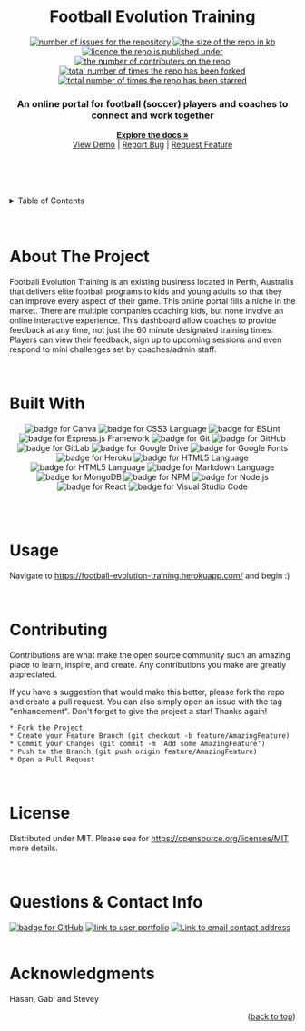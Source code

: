 
  <h1 align="center">Football Evolution Training</h1>

  <p align="center">
  <a href="https://github.com/patricktheodore/football-evolution-training-app/issues"><img alt="number of issues for the repository" src="https://img.shields.io/github/issues/patricktheodore/football-evolution-training-app?color=red&label=Issues&style=for-the-badge" target="_blank" /></a>
  <a href="https://github.com/patricktheodore/football-evolution-training-app"><img alt="the size of the repo in kb" src="https://img.shields.io/github/repo-size/patricktheodore/football-evolution-training-app?color=orange&label=Repo-Size&style=for-the-badge" target="_blank" /></a>
  <a href="https://opensource.org/licenses/MIT"><img alt="licence the repo is published under" src="https://img.shields.io/badge/License-MIT-yellow?style=for-the-badge" target="_blank" /></a>
  <a href="https://github.com/patricktheodore/football-evolution-training-app/graphs/contributers"><img alt="the number of contributers on the repo" src="https://img.shields.io/github/contributors/patricktheodore/football-evolution-training-app?color=brightgreen&label=Contributors&style=for-the-badge" target="_blank" /></a>
  <a href="https://github.com/patricktheodore/football-evolution-training-app/network/members"><img alt="total number of times the repo has been forked" src="https://img.shields.io/github/forks/patricktheodore/football-evolution-training-app?color=blue&label=Forks&style=for-the-badge" target="_blank" /></a>
  <a href="https://github.com/patricktheodore/football-evolution-training-app/stargazers"><img alt="total number of times the repo has been starred" src="https://img.shields.io/github/stars/patricktheodore/football-evolution-training-app?color=blueviolet&label=Stars&style=for-the-badge" target="_blank" /></a>
  </p>

  <div align="center">
    <p>
      <h3>An online portal for football (soccer) players and coaches to connect and work together</h3>
      <a href="https://github.com/patricktheodore/football-evolution-training-app"><strong>Explore the docs »</strong></a>
      <br />
      <a href="https://football-evolution-training.herokuapp.com/">View Demo</a>
       | 
      <a href="https://github.com/patricktheodore/football-evolution-training-app/issues">Report Bug</a>
       | 
      <a href="https://github.com/patricktheodore/football-evolution-training-app/issues">Request Feature</a>
    </p>
  </div>

  <br>
  <br>
  
  

  <br />
  <br />
  
  <!-- TABLE OF CONTENTS -->
  <details>
    <summary>Table of Contents</summary>
    <ul>
      <li>
        <a href="#about-the-project">About The Project</a>
        <ul>
          <li><a href="#built-with">Built With</a></li>
        </ul>
      </li>
      <li><a href="#usage">Usage</a></li>
      <li><a href="#contributing">Contributing</a></li>
      <li><a href="#license">License</a></li>
      <li><a href="#contact">Contact</a></li>
      <li><a href="#acknowledgments">Acknowledgments</a></li>
    </ul>
  </details>

  <br />
  <br />
  
  
  
  <!-- ABOUT THE PROJECT -->
  # About The Project
  Football Evolution Training is an existing business located in Perth, Australia that delivers elite football programs to kids and young adults so that they can improve every aspect of their game. This online portal fills a niche in the market. There are multiple companies coaching kids, but none involve an online interactive experience. This dashboard allow coaches to provide feedback at any time, not just the 60 minute designated training times. Players can view their feedback, sign up to upcoming sessions and even respond to mini challenges set by coaches/admin staff.

  </br> 

  # Built With
  <p align="center">
  <a><img alt="badge for Canva" src="https://img.shields.io/badge/Canva-%2300C4CC.svg?style=for-the-badge&logo=Canva&logoColor=white" target="_blank" /></a>
<a><img alt="badge for CSS3 Language" src="https://img.shields.io/badge/css3-%231572B6.svg?style=for-the-badge&logo=css3&logoColor=white" target="_blank" /></a>
<a><img alt="badge for ESLint" src="https://img.shields.io/badge/ESLint-4B3263?style=for-the-badge&logo=eslint&logoColor=white" target="_blank" /></a>
<a><img alt="badge for Express.js Framework" src="https://img.shields.io/badge/express.js-%23404d59.svg?style=for-the-badge&logo=express&logoColor=%2361DAFB" target="_blank" /></a>
<a><img alt="badge for Git" src="https://img.shields.io/badge/git-%23F05033.svg?style=for-the-badge&logo=git&logoColor=white" target="_blank" /></a>
<a><img alt="badge for GitHub" src="https://img.shields.io/badge/github-%23121011.svg?style=for-the-badge&logo=github&logoColor=white" target="_blank" /></a>
<a><img alt="badge for GitLab" src="https://img.shields.io/badge/gitlab-%23181717.svg?style=for-the-badge&logo=gitlab&logoColor=white" target="_blank" /></a>
<a><img alt="badge for Google Drive" src="https://img.shields.io/badge/Google%20Drive-4285F4?style=for-the-badge&logo=googledrive&logoColor=white" target="_blank" /></a>
<a><img alt="badge for Google Fonts" src="https://img.shields.io/badge/google_fonts-4285F4?style=for-the-badge&logo=google&logoColor=white" target="_blank" /></a>
<a><img alt="badge for Heroku" src="https://img.shields.io/badge/heroku-%23430098.svg?style=for-the-badge&logo=heroku&logoColor=white" target="_blank" /></a>
<a><img alt="badge for HTML5 Language" src="https://img.shields.io/badge/html5-%23E34F26.svg?style=for-the-badge&logo=html5&logoColor=white" target="_blank" /></a>
<a><img alt="badge for HTML5 Language" src="https://img.shields.io/badge/html5-%23E34F26.svg?style=for-the-badge&logo=html5&logoColor=white" target="_blank" /></a>
<a><img alt="badge for Markdown Language" src="https://img.shields.io/badge/markdown-%23000000.svg?style=for-the-badge&logo=markdown&logoColor=white" target="_blank" /></a>
<a><img alt="badge for MongoDB" src="https://img.shields.io/badge/MongoDB-%234ea94b.svg?style=for-the-badge&logo=mongodb&logoColor=white" target="_blank" /></a>
<a><img alt="badge for NPM" src="https://img.shields.io/badge/NPM-%23000000.svg?style=for-the-badge&logo=npm&logoColor=white" target="_blank" /></a>
<a><img alt="badge for Node.js" src="https://img.shields.io/badge/node.js-6DA55F?style=for-the-badge&logo=node.js&logoColor=white" target="_blank" /></a>
<a><img alt="badge for React" src="https://img.shields.io/badge/react-%2320232a.svg?style=for-the-badge&logo=react&logoColor=%2361DAFB" target="_blank" /></a>
<a><img alt="badge for Visual Studio Code" src="https://img.shields.io/badge/Visual%20Studio%20Code-0078d7.svg?style=for-the-badge&logo=visual-studio-code&logoColor=white" target="_blank" /></a>


  </p>

  
  </br>


  <br>

  <!-- USAGE EXAMPLES -->
  # Usage
Navigate to https://football-evolution-training.herokuapp.com/ and begin :)
  
  <br>

  <!-- CONTRIBUTING -->
  # Contributing
  Contributions are what make the open source community such an amazing place to learn, inspire, and create. Any contributions you make are greatly appreciated.
    
  If you have a suggestion that would make this better, please fork the repo and create a pull request. You can also simply open an issue with the tag "enhancement". Don't forget to give the project a star! Thanks again!
    
    * Fork the Project
    * Create your Feature Branch (git checkout -b feature/AmazingFeature)
    * Commit your Changes (git commit -m 'Add some AmazingFeature')
    * Push to the Branch (git push origin feature/AmazingFeature)
    * Open a Pull Request
  
  <br>

  <!-- LICENSE -->
  # License
  Distributed under MIT. Please see for https://opensource.org/licenses/MIT more details. 
  
  <br>

  <!-- QUESTIONS & CONTACT -->
  # Questions & Contact Info
  <a href="https://github.com/patricktheodore"><img alt="badge for GitHub" src="https://img.shields.io/badge/github-%23121011.svg?style=for-the-badge&logo=github&logoColor=white" target="_blank" /></a>
  <a href="https://patricktheodore.github.io/patricktheodore-react-portfolio/"><img alt="link to user portfolio" src="https://img.shields.io/static/v1?label=PORTFOLIO&message=patricktheodore&color=green&style=for-the-badge" target="_blank" /></a>
  <a href="mailto:patricktheodoresara@gmail.com"><img alt="Link to email contact address" src="https://img.shields.io/badge/Gmail-D14836?style=for-the-badge&logo=gmail&logoColor=white"/></a>
  <br>
  </br>
  
  <!-- ACKNOWLEDGMENTS -->
  # Acknowledgments
  Hasan, Gabi and Stevey


  
  <p align="right">(<a href="#top">back to top</a>)</p>  
